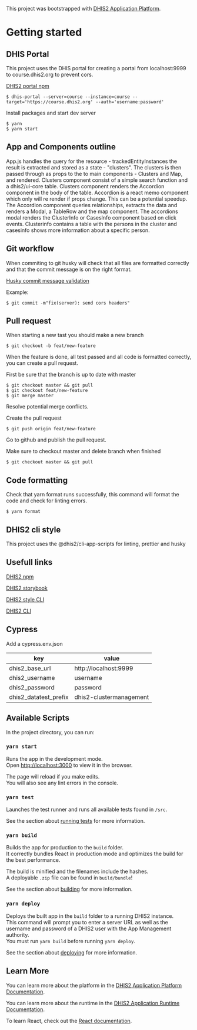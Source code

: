 This project was bootstrapped with [DHIS2 Application Platform](https://github.com/dhis2/app-platform).

# Getting started

## DHIS Portal

This project uses the DHIS portal for creating a portal from localhost:9999 to course.dhis2.org to prevent cors.

[DHIS2 portal npm](https://www.npmjs.com/package/dhis-portal)

```code
$ dhis-portal --server=course --instance=course --target='https://course.dhis2.org' --auth='username:password'
```

Install packages and start dev server

```code
$ yarn
$ yarn start
```

## App and Components outline

App.js handles the query for the resource - trackedEntityInstances the result is extracted and stored as a state - "clusters". The clusters is then passed through as props to the to main components - Clusters and Map, and rendered. Clusters component consist of a simple search function and a dhis2/ui-core table. Clusters component renders the Accordion component in the body of the table. Accordion is a react memo component which only will re render if props change. This can be a potential speedup. The Accordion component queries relationships, extracts the data and renders a Modal, a TableRow and the map component. The accordions modal renders the ClusterInfo or CasesInfo component based on click events. Clusterinfo contains a table with the persons in the cluster and casesinfo shows more information about a specific person.

## Git workflow

When commiting to git husky will check that all files are formatted correctly and that the commit message is on the right format.

[Husky commit message validation](https://github.com/conventional-changelog/commitlint/#what-is-commitlint)

Example:

```code
$ git commit -m"fix(server): send cors headers"
```

## Pull request

When starting a new tast you should make a new branch

```code
$ git checkout -b feat/new-feature
```

When the feature is done, all test passed and all code is formatted correctly, you can create a pull request.

First be sure that the branch is up to date with master

```code
$ git checkout master && git pull
$ git checkout feat/new-feature
$ git merge master
```

Resolve potential merge conflicts.

Create the pull request

```code
$ git push origin feat/new-feature
```

Go to github and publish the pull request.

Make sure to checkout master and delete branch when finished

```code
$ git checkout master && git pull
```

## Code formatting

Check that yarn format runs successfully, this command will format the code and check for linting errors.

```code
$ yarn format
```

## DHIS2 cli style

This project uses the @dhis2/cli-app-scripts for linting, prettier and husky

## Usefull links

[DHIS2 npm](https://www.npmjs.com/search?q=%40dhis2)

[DHIS2 storybook](https://ui.dhis2.nu/demo/?path=/story/menu--default)

[DHIS2 style CLI](https://cli-style.dhis2.nu/#/)

[DHIS2 CLI](https://cli.dhis2.nu/#/)

## Cypress

Add a cypress.env.json

| key                   | value                   |
| --------------------- | ----------------------- |
| dhis2_base_url        | http://localhost:9999   |
| dhis2_username        | username                |
| dhis2_password        | password                |
| dhis2_datatest_prefix | dhis2-clustermanagement |

## Available Scripts

In the project directory, you can run:

### `yarn start`

Runs the app in the development mode.<br />
Open [http://localhost:3000](http://localhost:3000) to view it in the browser.

The page will reload if you make edits.<br />
You will also see any lint errors in the console.

### `yarn test`

Launches the test runner and runs all available tests found in `/src`.<br />

See the section about [running tests](https://platform.dhis2.nu/#/scripts/test) for more information.

### `yarn build`

Builds the app for production to the `build` folder.<br />
It correctly bundles React in production mode and optimizes the build for the best performance.

The build is minified and the filenames include the hashes.<br />
A deployable `.zip` file can be found in `build/bundle`!

See the section about [building](https://platform.dhis2.nu/#/scripts/build) for more information.

### `yarn deploy`

Deploys the built app in the `build` folder to a running DHIS2 instance.<br />
This command will prompt you to enter a server URL as well as the username and password of a DHIS2 user with the App Management authority.<br/>
You must run `yarn build` before running `yarn deploy`.<br />

See the section about [deploying](https://platform.dhis2.nu/#/scripts/deploy) for more information.

## Learn More

You can learn more about the platform in the [DHIS2 Application Platform Documentation](https://platform.dhis2.nu/).

You can learn more about the runtime in the [DHIS2 Application Runtime Documentation](https://runtime.dhis2.nu/).

To learn React, check out the [React documentation](https://reactjs.org/).
